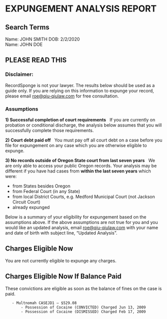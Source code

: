 # EXPUNGEMENT ANALYSIS REPORT  
## Search Terms  
Name: JOHN  SMITH DOB: 2/2/2020  
Name: JOHN  DOE  


## PLEASE READ THIS

### Disclaimer:
RecordSponge is not your lawyer. The results below should be used as a guide only. If you are relying on this information to expunge your record, please email roe@qiu-qiulaw.com for free consultation.


### Assumptions
<b>1) Successful completion of court requirements</b> &nbsp; If you are currently on probation or conditional discharge, the analysis below assumes that you will successfully complete those requirements.

<b>2) Court debt paid off</b> &nbsp; You must pay off all court debt on a case before you file for expungement on any case which you are otherwise eligible to expunge.

<b>3) No records outside of Oregon State court from last seven years</b> &nbsp; We are only able to access your public Oregon records. Your analysis may be different if you have had cases from <b>within the last seven years</b> which were:

  * from States besides Oregon
  * from Federal Court (in any State)
  * from local District Courts, e.g. Medford Municipal Court (not Jackson Circuit Court)
  * already expunged

Below is a summary of your eligibility for expungement based on the assumptions above.
If the above assumptions are not true for you and you would like an updated analysis, email roe@qiu-qiulaw.com with your name and date of birth with subject line, “Updated Analysis”.

## Charges Eligible Now
You are not currently eligible to expunge any charges.


## Charges Eligible Now If Balance Paid
These convictions are eligible as soon as the balance of fines on the case is paid.

       - Multnomah CASEJD1 – $529.08
           - Possession of Cocaine (CONVICTED) Charged Jun 13, 2009
           - Possession of Cocaine (DISMISSED) Charged Feb 17, 2009
            

